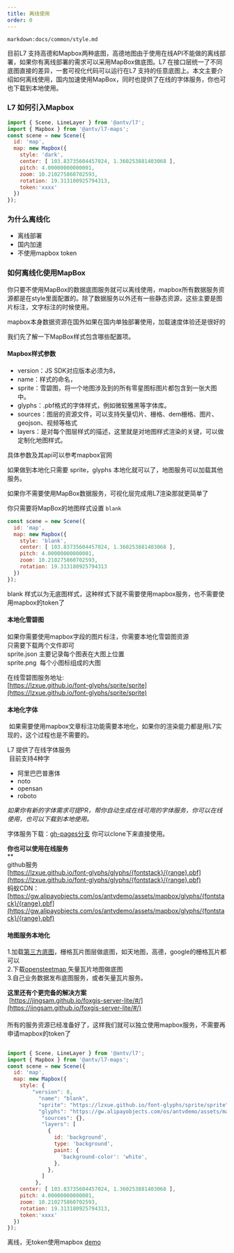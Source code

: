 ```yaml
---
title: 离线使用
order: 0
---
```

`markdown:docs/common/style.md`

目前L7 支持高德和Mapbox两种底图，高德地图由于使用在线API不能做的离线部署，如果你有离线部署的需求可以采用MapBox做底图。L7 在接口层统一了不同底图直接的差异，一套可视化代码可以运行在L7 支持的任意底图上。本文主要介绍如何离线使用，国内加速使用MapBox，同时也提供了在线的字体服务，你也可也下载到本地使用。

### L7 如何引入Mapbox

```javascript
import { Scene, LineLayer } from '@antv/l7';
import { Mapbox } from '@antv/l7-maps';
const scene = new Scene({
  id: 'map',
  map: new Mapbox({
    style: 'dark',
    center: [ 103.83735604457024, 1.360253881403068 ],
    pitch: 4.00000000000001,
    zoom: 10.210275860702593,
    rotation: 19.313180925794313,
    token:'xxxx'
  })
});

```


### 为什么离线化

- 离线部署
- 国内加速
- 不使用mapbox token

### 如何离线化使用MapBox
你只要不使用MapBox的数据底图服务就可以离线使用，mapbox所有数据服务资源都是在style里面配置的。除了数据服务以外还有一些静态资源，这些主要是图片标注，文字标注的时候使用。

mapbox本身数据资源在国外如果在国内单独部署使用，加载速度体验还是很好的

我们先了解一下MapBox样式包含哪些配置项。

#### Mapbox样式参数

- version：JS SDK对应版本必须为8，
- name：样式的命名，
- sprite：雪碧图，将一个地图涉及到的所有零星图标图片都包含到一张大图中。
- glyphs：.pbf格式的字体样式，例如微软雅黑等字体库。
- sources：图层的资源文件，可以支持矢量切片、栅格、dem栅格、图片、geojson、视频等格式
- layers：是对每个图层样式的描述，这里就是对地图样式渲染的关键，可以做定制化地图样式。

具体参数及其api可以参考mapbox官网

如果做到本地化只需要 sprite，glyphs 本地化就可以了，地图服务可以加载其他服务。

如果你不需要使用MapBox数据服务，可视化层完成用L7渲染那就更简单了

你只需要将MapBox的地图样式设置 `blank`

```javascript
const scene = new Scene({
  id: 'map',
  map: new Mapbox({
    style: 'blank',
    center: [ 103.83735604457024, 1.360253881403068 ],
    pitch: 4.00000000000001,
    zoom: 10.210275860702593,
    rotation: 19.313180925794313
  })
});
```

blank 样式以为无底图样式，这种样式下就不需要使用mapbox服务，也不需要使用mapbox的token了

#### 本地化雪碧图
如果你需要使用mapbox字段的图片标注，你需要本地化雪碧图资源<br />只需要下载两个文件即可<br />sprite.json 主要记录每个图表在大图上位置<br />sprite.png  每个小图标组成的大图

在线雪碧图服务地址:<br />[https://lzxue.github.io/font-glyphs/sprite/sprite](https://lzxue.github.io/font-glyphs/sprite/sprite)


#### 本地化字体
 如果需要使用mapbox文章标注功能需要本地化，如果你的渲染能力都是用L7实现的，这个过程也是不需要的。

L7 提供了在线字体服务<br /> 目前支持4种字

- 阿里巴巴普惠体
- noto
- opensan
- roboto

_如果你有新的字体需求可提PR，帮你自动生成在线可用的字体服务，你可以在线使用，也可以下载到本地使用。_

字体服务下载：[gh-pages分支](https://github.com/lzxue/font-glyphs/tree/gh-pages) 你可以clone下来直接使用。

**你也可以使用在线服务**<br />**<br />github服务<br />[https://lzxue.github.io/font-glyphs/glyphs/{fontstack}/{range}.pbf](https://lzxue.github.io/font-glyphs/glyphs/{fontstack}/{range}.pbf)<br />蚂蚁CDN：<br />[https://gw.alipayobjects.com/os/antvdemo/assets/mapbox/glyphs/{fontstack}/{range}.pbf](https://gw.alipayobjects.com/os/antvdemo/assets/mapbox/glyphs/{fontstack}/{range}.pbf)

#### 地图服务本地化
1.加载[第三方底图](https://github.com/htoooth/Leaflet.ChineseTmsProviders)，栅格瓦片图层做底图，如天地图，高德，google的栅格瓦片都可以<br />2.下载[opensteetmap ](https://openmaptiles.com/downloads/planet/)矢量瓦片地图做底图<br />3.自己业务数据发布底图服务，或者矢量瓦片服务。

**这里还有个更完备的解决方案**<br /> [https://jingsam.github.io/foxgis-server-lite/#/](https://jingsam.github.io/foxgis-server-lite/#/)

#### 
所有的服务资源已经准备好了，这样我们就可以独立使用mapbox服务，不需要再申请mapbox的token了

```javascript
 
import { Scene, LineLayer } from '@antv/l7';
import { Mapbox } from '@antv/l7-maps';
const scene = new Scene({
  id: 'map',
  map: new Mapbox({
    style: {
        "version": 8,
          "name": "blank",
          "sprite": "https://lzxue.github.io/font-glyphs/sprite/sprite",
          "glyphs": "https://gw.alipayobjects.com/os/antvdemo/assets/mapbox/glyphs/{fontstack}/{range}.pbf",
           "sources": {},
           "layers": [
             {
               id: 'background',
               type: 'background',
               paint: {
                 'background-color': 'white',
               },
             },
           ]
         },
    center: [ 103.83735604457024, 1.360253881403068 ],
    pitch: 4.00000000000001,
    zoom: 10.210275860702593,
    rotation: 19.313180925794313,
    token:'xxxx'
  })
});
```

离线，无token使用mapbox [demo](https://codesandbox.io/embed/frosty-architecture-tv6uv?fontsize=14&hidenavigation=1&theme=dark)
